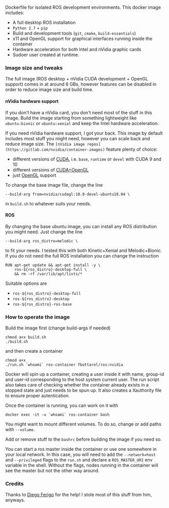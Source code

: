 Dockerfile for isolated ROS development environments. This docker image includes:

- A full desktop ROS installation
- `Python 2.7` + `pip`
- Build and development tools (`git`, `cmake`, `build-essentials`)
- x11 and OpenGL support for graphical interfaces running inside the container
- Hardware acceleration for both Intel and nVidia graphic cards
- Sudoer user created at runtime.

### Image size and tweaks
The full image (ROS desktop + nVidia CUDA development + OpenGL support) comes in at around 6 GBs, however features can be disabled in order to reduce image size and build time.

#### nVidia hardware support

If you don't have a nVidia card, you don't need most of the stuff in this image. Build the image starting from something lightweight like `ubuntu:bionic` or `ubuntu:xenial` and keep the Intel hardware acceleration.

If you need nVidia hardware support, I got your back. This image by default includes most stuff you might need, however you can scale back and reduce image size. The `[nVidia image repos](https://gitlab.com/nvidia/container-images)` feature plenty of choice:

- different versions of [CUDA](https://gitlab.com/nvidia/container-images/cuda), i.e. `base`, `runtime` or `devel` with CUDA 9 and 10
- different versions of [CUDA+OpenGL](https://gitlab.com/nvidia/container-images/cudagl)
- just [OpenGL](https://gitlab.com/nvidia/container-images/opengl) support

To change the base image file, change the line
```
--build-arg from=nvidia/cudagl:10.0-devel-ubuntu18.04 \
```
in `build.sh` to whatever suits your needs.

#### ROS

By changing the base ubuntu image, you can install any ROS distribution you might need. Just change the line
```
--build-arg ros_distro=melodic \
```
to fit your needs. I tested this with both Kinetic+Xenial and Melodic+Bionic.
If you do not need the full ROS installation you can change the instruction
```
RUN apt-get update && apt-get install -y \
    ros-${ros_distro}-desktop-full \
    && rm -rf /var/lib/apt/lists/*
```
Suitable options are
- `ros-${ros_distro}-desktop-full`
- `ros-${ros_distro}-desktop`
- `ros-${ros_distro}-ros-base`

### How to operate the image

Build the image first (change build-args if needed)
```
chmod a+x build.sh
./build.sh
```

and then create a container
```
chmod a+x
./run.sh `whoami` ros-container fbottarel/ros:nvidia
```

Docker will spin up a container, creating a user inside it with name, group-id and user-id corresponding to the host system current user. The run script also takes care of checking whether the container already exists in a stopped state and just needs to be spun up. It also creates a Xauthority file to ensure proper autentication.

Once the container is running, you can work on it with
```
docker exec -it -u `whoami` ros-container bash
```

You might want to mount different volumes. To do so, change or add paths with `--volume`.

Add or remove stuff to the `bashrc` before building the image if you need so.

You can start a ros master inside the container or use one somewhere in your local network. In this case, you will need to add the `--network=host` and `--privileged` flags to the `run.sh` and declare a `ROS_MASTER_URI` env variable in the shell. Without the flags, nodes running in the container will see the master but not the other way around.

### Credits
Thanks to [Diego Ferigo](https://github.com/diegoferigo) for the help! I stole most of this stuff from him, anyways.
